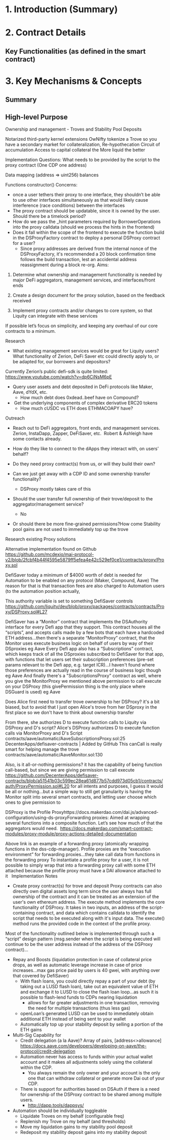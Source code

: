 # 1. Introduction (Summary)


# 2. Contract Details

## Key Functionalities (as defined in the smart contract)


# 3. Key Mechanisms & Concepts

## Summary


## High-level Purpose

Ownership and management - Troves and Stability Pool Deposits

Notarized third-party kernel extensions
OwNifty tokenize a Trove so you have a secondary market for collateralization,
Re-hypothecation 
Circuit of accumulation
Access to capital collateral the More liquid the better

Implementation Questions:
What needs to be provided by the script to the proxy contract
(One CDP one address)

Data
mapping (address => uint256) balances

Functions
constructor()
Concerns: 
* once a user tethers their proxy to one interface, they shouldn’t be able to use other interfaces simultaneously as that would likely cause interference (race conditions) between the interfaces
* The proxy contract should be updatable, since it is owned by the user. Should there be a timelock period?
* How do we pass the _hint parameters required by BorrowerOperations into the proxy calldata (should we process the hints in the frontend)
* Does it fall within the scope of the frontend to execute the function build in the DSProxyFactory contract to deploy a personal DSProxy contract for a user?
    * Since proxy addresses are derived from the internal nonce of the DSProxyFactory, it's recommended a 20 block confirmation time follows the build transaction, lest an accidental address reassignment during a block re-org.
Aims:

1. Determine what ownership and management functionality is needed by major DeFi aggregators, management services, and interfaces/front ends

2. Create a design document for the proxy solution, based on the feedback received

3. Implement proxy contracts and/or changes to core system, so that Liquity can integrate with these services

If possible let’s focus on simplicity, and keeping any overhaul of our core contracts to a minimum.

Research

* What existing management services would be great for Liquity users?  What functionality of Zerion, DeFi Saver etc could directly apply to, or be adapted for, our borrowers and depositors?

Currently Zerion’s public defi-sdk is quite limited:
https://www.youtube.com/watch?v=dp6CiNsM6pE

* Query user assets and debt deposited in DeFi protocols like Maker, Aave, dYdX, etc.
    * How much debt does 0xdead..beef have on Compound?
*  Get the underlying components of complex derivative ERC20 tokens
    * How much cUSDC vs ETH does ETHMACOAPY have?

Outreach

* Reach out to DeFi aggregators, front ends, and management services. Zerion, InstaDapp, Zapper, DeFiSaver, etc.  Robert & Ashleigh have some contacts already.

* How do they like to connect to the dApps they interact with, on users’ behalf?
* Do they need proxy contract(s) from us, or will they build their own?
* Can we just get away with a CDP ID and some ownership transfer functionality?
    * DSProxy mostly takes care of this
* Should the user transfer full ownership of their trove/deposit to the aggregator/management service? 
    * No
* Or should there be more fine-grained permissions?How come Stability pool gains are not used to immediately top up the trove


Research existing Proxy solutions

Alternative implementation found on Github
https://github.com/mcdexio/mai-protocol-v2/blob/2fcbf4b44f4595e5879ff5efea4e42c529ef0ce1/contracts/proxy/Proxy.sol


DefiSaver
today a minimum of $4000 worth of debt is needed for Automation to be enabled on any protocol (Maker, Compound, Aave) The reason for that is that transaction fees are also charged to Automation users (to the automation position actually,

This authority variable is set to something DefiSaver controls
https://github.com/liquity/dev/blob/proxy/packages/contracts/contracts/Proxy/DSProxy.sol#L27

DefiSaver has a “Monitor” contract that implements the DSAuthority interface for every Defi app that they support. This contract houses all the “scripts”, and accepts calls made by a few bots that each have a hardcoded ETH address…then there's a separate “MonitorProxy” contract, that the Monitor uses execute business logic on behalf of users by way of their DSproxies
eg Aave
Every Defi app also has a “Subscriptions” contract, which keeps track of all the DSproxies subscribed to DefiSaver for that app, with functions that let users set their subscription preferences (pre-set params relevant to the Defi app, e.g. target ICR)...I haven't found where those preferences are actually read in the course of business logic though
eg Aave
And finally there's a "SubscriptionsProxy" contract as well, where you give the MonitorProxy we mentioned above permission to call execute on your DSProxy (this givePermission thing is the only place where DSGuard is used)
eg Aave 

Does Alice first need to transfer trove ownership to her DSProxy?
it's a bit biased, but to avoid that I just open Alice's trove from her DSproxy in the first place so we don't have to think about ownership transfer

From there, she authorizes D to execute function calls to Liquity via DSProxy and D's script?
Alice's DSProxy authorizes D to execute function calls via MonitorProxy and D's Script
contracts/aave/automatic/AaveSubscriptionsProxy.sol:25
DecenterApps/defisaver-contracts | Added by GitHub
This canCall is really smart for helping manage the trove
contracts/aave/automatic/AaveMonitor.sol:130

Also, is it all-or-nothing permissions?
it has the capability of being function call-based, but since we are giving permission to call execute
https://github.com/DecenterApps/defisaver-contracts/blob/a51541b03c599ec28ea61d877b57cdd973d05cb1/contracts/auth/ProxyPermission.sol#L20
for all intents and purposes, I guess it would be all or nothing...but a simple way to still get granularity is having the Monitor split into several smart contracts, and letting user choose which ones to give permission to


DSProxy is the Profile Proxyhttps://docs.makerdao.com/dai.js/advanced-configuration/using-ds-proxyForwarding proxies:
Aimed at wrapping several functions into a composite function. Let’s see how much of that the aggregators would need.
 https://docs.makerdao.com/smart-contract-modules/proxy-module/proxy-actions-detailed-documentation

Above link is an example of a forwarding proxy (atomically wrapping functions in the dss-cdp-manager). Profile proxies are the “execution environment” for forwarding proxies...they take call data from functions in the forwarding proxy
To instantiate a profile proxy for a user, it is not possible to simply wrap that into a forwarding proxy call with some ETH attached because the profile proxy must have a DAI allowance attached to it  
Implementation Notes
- Create proxy contract(s) for trove and deposit
Proxy contracts can also directly own digital assets long term since the user always has full ownership of the contract and it can be treated as an extension of the user's own ethereum address.
The execute method implements the core functionality of DSProxy. It takes in two inputs, an address of the script-containing contract, and data which contains calldata to identify the script that needs to be executed along with it's input data. The execute() method runs the provided code in the context of the profile proxy.

Most of the functionality outlined below is implemented through such a “script” design pattern (msg.sender when the script is being executed will continue to be the user address instead of the address of the DSProxy contract)...

* Repay and Boosts (liquidation protection in case of collateral price drops, as well as automatic leverage increase in case of price increases...max gas price paid by users is 40 gwei, with anything over that covered by DefiSaver)
    * With flash loans, you could directly repay a part of your debt (by taking out a LUSD flash loan), take out an equivalent value of ETH and exchange it to LUSD to close the flash loan loop...as such it is possible to flash-lend funds to CDPs nearing liquidation 
        * allows for far greater adjustments in one transaction, removing the need for multiple transactions (thus less gas) 
    * openLoan’s generated LUSD can be used to immediately obtain additional ETH instead of being sent to your wallet
    * Automatically top up your stability deposit by selling a portion of the ETH gains 
* Multi-Sig Capability for
    * Credit delegation (a la Aave)? Array of pairs, [address<>allowance]  https://docs.aave.com/developers/developing-on-aave/the-protocol/credit-delegation
    * Automation never has access to funds within your actual wallet account and it makes all adjustments solely using the collateral within the CDP. 
        * You always remain the only owner and your account is the only one that can withdraw collateral or generate more Dai out of your CDP.
    * There is support for authorities based on DSAuth if there is a need for ownership of the DSProxy contract to be shared among multiple users.
        * http://dapp.tools/dappsys/
* Automation should be individually toggleable
    * Liquidate Troves on my behalf (configurable freq)
    * Replenish my Trove on my behalf (and thresholds)
    * Move my liquidation gains to my stability pool deposit
    * Redeposit my stability deposit gains into my stability deposit
